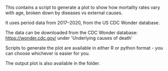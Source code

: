 This contains a script to generate a plot to show how mortality rates vary with age, broken down by diseases vs external causes.

It uses period data from 2017–2020, from the US CDC Wonder database.

The data can be downloaded from the CDC Wonder database: https://wonder.cdc.gov/ under 'Underlying causes of death'

Scripts to generate the plot are available in either R or python format - you can choose whichever is easier for you.

The output plot is also available in the folder.
